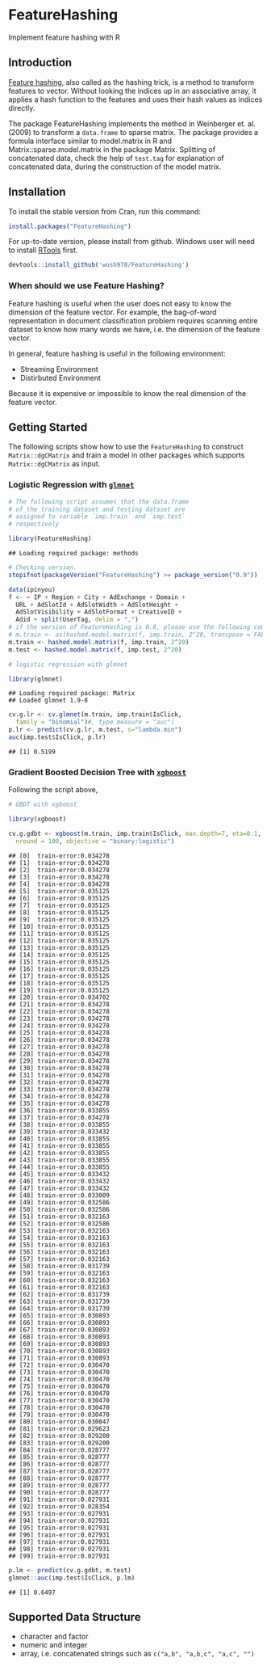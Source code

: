 FeatureHashing
==============

Implement feature hashing with R

## Introduction

[Feature hashing](http://en.wikipedia.org/wiki/Feature_hashing), also called as the hashing trick, is a method to
transform features to vector. Without looking the indices up in an
associative array, it applies a hash function to the features and uses their
hash values as indices directly.
  
The package FeatureHashing implements the method in Weinberger et. al. (2009) to transform
a `data.frame` to sparse matrix. The package provides a formula interface similar to model.matrix 
in R and Matrix::sparse.model.matrix in the package Matrix. Splitting of concatenated data, 
check the help of `test.tag` for explanation of concatenated data, during the construction of the model matrix.

## Installation

To install the stable version from Cran, run this command:
```r
install.packages("FeatureHashing")
```

For up-to-date version, please install from github. Windows user will need to install [RTools](http://cran.r-project.org/bin/windows/Rtools/) first.

```r
devtools::install_github('wush978/FeatureHashing')
```

### When should we use Feature Hashing?

Feature hashing is useful when the user does not easy to know the dimension of the feature vector. 
For example, the bag-of-word representation in document classification problem requires scanning entire dataset to know how many words we have, i.e. the dimension of the feature vector.

In general, feature hashing is useful in the following environment:

- Streaming Environment
- Distirbuted Environment

Because it is expensive or impossible to know the real dimension of the feature vector.

## Getting Started

The following scripts show how to use the `FeatureHashing` to construct `Matrix::dgCMatrix` and train a model in other packages which supports `Matrix::dgCMatrix` as input.

### Logistic Regression with [`glmnet`](http://cran.r-project.org/web/packages/glmnet/index.html)


```r
# The following script assumes that the data.frame
# of the training dataset and testing dataset are 
# assigned to variable `imp.train` and `imp.test`
# respectively

library(FeatureHashing)
```

```
## Loading required package: methods
```

```r
# Checking version.
stopifnot(packageVersion("FeatureHashing") >= package_version("0.9"))

data(ipinyou)
f <- ~ IP + Region + City + AdExchange + Domain +
  URL + AdSlotId + AdSlotWidth + AdSlotHeight +
  AdSlotVisibility + AdSlotFormat + CreativeID +
  Adid + split(UserTag, delim = ",")
# if the version of FeatureHashing is 0.8, please use the following command:
# m.train <- as(hashed.model.matrix(f, imp.train, 2^20, transpose = FALSE), "dgCMatrix")
m.train <- hashed.model.matrix(f, imp.train, 2^20)
m.test <- hashed.model.matrix(f, imp.test, 2^20)

# logistic regression with glmnet

library(glmnet)
```

```
## Loading required package: Matrix
## Loaded glmnet 1.9-8
```

```r
cv.g.lr <- cv.glmnet(m.train, imp.train$IsClick,
  family = "binomial")#, type.measure = "auc")
p.lr <- predict(cv.g.lr, m.test, s="lambda.min")
auc(imp.test$IsClick, p.lr)
```

```
## [1] 0.5199
```

### Gradient Boosted Decision Tree with [`xgboost`](http://cran.r-project.org/web/packages/xgboost/index.html)

Following the script above, 


```r
# GBDT with xgboost

library(xgboost)

cv.g.gdbt <- xgboost(m.train, imp.train$IsClick, max.depth=7, eta=0.1,
  nround = 100, objective = "binary:logistic")
```

```
## [0]	train-error:0.034278
## [1]	train-error:0.034278
## [2]	train-error:0.034278
## [3]	train-error:0.034278
## [4]	train-error:0.034278
## [5]	train-error:0.035125
## [6]	train-error:0.035125
## [7]	train-error:0.035125
## [8]	train-error:0.035125
## [9]	train-error:0.035125
## [10]	train-error:0.035125
## [11]	train-error:0.035125
## [12]	train-error:0.035125
## [13]	train-error:0.035125
## [14]	train-error:0.035125
## [15]	train-error:0.035125
## [16]	train-error:0.035125
## [17]	train-error:0.035125
## [18]	train-error:0.035125
## [19]	train-error:0.035125
## [20]	train-error:0.034702
## [21]	train-error:0.034278
## [22]	train-error:0.034278
## [23]	train-error:0.034278
## [24]	train-error:0.034278
## [25]	train-error:0.034278
## [26]	train-error:0.034278
## [27]	train-error:0.034278
## [28]	train-error:0.034278
## [29]	train-error:0.034278
## [30]	train-error:0.034278
## [31]	train-error:0.034278
## [32]	train-error:0.034278
## [33]	train-error:0.034278
## [34]	train-error:0.034278
## [35]	train-error:0.034278
## [36]	train-error:0.033855
## [37]	train-error:0.034278
## [38]	train-error:0.033855
## [39]	train-error:0.033432
## [40]	train-error:0.033855
## [41]	train-error:0.033855
## [42]	train-error:0.033855
## [43]	train-error:0.033855
## [44]	train-error:0.033855
## [45]	train-error:0.033432
## [46]	train-error:0.033432
## [47]	train-error:0.033432
## [48]	train-error:0.033009
## [49]	train-error:0.032586
## [50]	train-error:0.032586
## [51]	train-error:0.032163
## [52]	train-error:0.032586
## [53]	train-error:0.032163
## [54]	train-error:0.032163
## [55]	train-error:0.032163
## [56]	train-error:0.032163
## [57]	train-error:0.032163
## [58]	train-error:0.031739
## [59]	train-error:0.032163
## [60]	train-error:0.032163
## [61]	train-error:0.032163
## [62]	train-error:0.031739
## [63]	train-error:0.031739
## [64]	train-error:0.031739
## [65]	train-error:0.030893
## [66]	train-error:0.030893
## [67]	train-error:0.030893
## [68]	train-error:0.030893
## [69]	train-error:0.030893
## [70]	train-error:0.030893
## [71]	train-error:0.030893
## [72]	train-error:0.030470
## [73]	train-error:0.030470
## [74]	train-error:0.030470
## [75]	train-error:0.030470
## [76]	train-error:0.030470
## [77]	train-error:0.030470
## [78]	train-error:0.030470
## [79]	train-error:0.030470
## [80]	train-error:0.030047
## [81]	train-error:0.029623
## [82]	train-error:0.029200
## [83]	train-error:0.029200
## [84]	train-error:0.028777
## [85]	train-error:0.028777
## [86]	train-error:0.028777
## [87]	train-error:0.028777
## [88]	train-error:0.028777
## [89]	train-error:0.028777
## [90]	train-error:0.028777
## [91]	train-error:0.027931
## [92]	train-error:0.028354
## [93]	train-error:0.027931
## [94]	train-error:0.027931
## [95]	train-error:0.027931
## [96]	train-error:0.027931
## [97]	train-error:0.027931
## [98]	train-error:0.027931
## [99]	train-error:0.027931
```

```r
p.lm <- predict(cv.g.gdbt, m.test)
glmnet::auc(imp.test$IsClick, p.lm)
```

```
## [1] 0.6497
```

## Supported Data Structure

- character and factor
- numeric and integer
- array, i.e. concatenated strings such as `c("a,b", "a,b,c", "a,c", "")`
